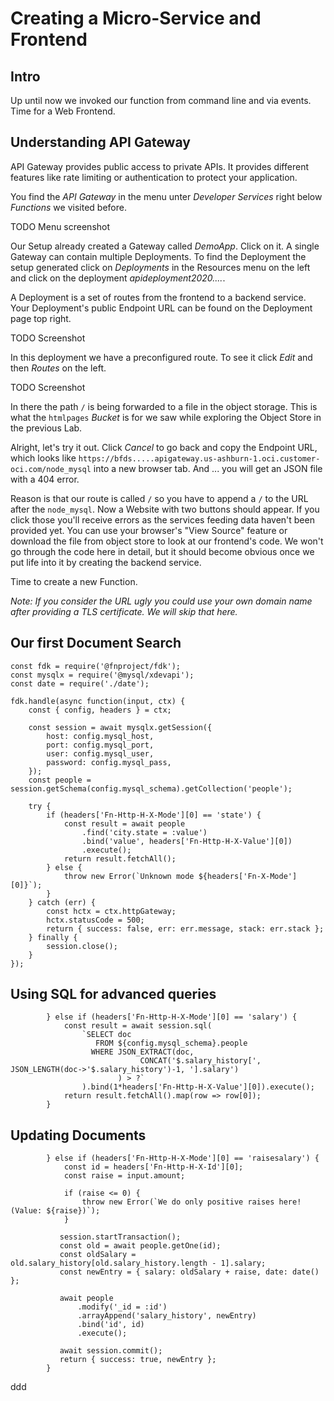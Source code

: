 # Creating a Micro-Service and Frontend

## Intro

Up until now we invoked our function from command line and via events. Time
for a Web Frontend.

## Understanding API Gateway

API Gateway provides public access to private APIs. It provides different
features like rate limiting or authentication to protect your application.

You find the *API Gateway* in the menu unter *Developer Services* right
below *Functions* we visited before.

TODO Menu screenshot

Our Setup already created a Gateway called *DemoApp*. Click on it. A single
Gateway can contain multiple Deployments. To find the Deployment the setup
generated click on *Deployments* in the Resources menu on the left and
click on the deployment *apideployment2020....*.

A Deployment is a set of routes from the frontend to a backend service.
Your Deployment's public Endpoint URL can be found on the Deployment page top
right.

TODO Screenshot

In this deployment we have a preconfigured route. To see it click *Edit* and
then *Routes* on the left.

TODO Screenshot

In there the path `/` is being forwarded to a file in the object storage. This
is what the `htmlpages` *Bucket* is for we saw while exploring the Object Store
in the previous Lab.

Alright, let's try it out. Click *Cancel* to go back and copy the Endpoint
URL, which looks like `https://bfds.....apigateway.us-ashburn-1.oci.customer-oci.com/node_mysql`
into a new browser tab. And ... you will get an JSON file with a 404 error.

Reason is that our route is called `/` so you have to append a `/` to the URL
after the `node_mysql`. Now a Website with two buttons should appear. If you
click those you'll receive errors as the services feeding data haven't been
provided yet. You can use your browser's "View Source" feature or download
the file from object store to look at our frontend's code. We won't go
through the code here in detail, but it should become obvious once we
put life into it by creating the backend service.

Time to create a new Function.

*Note: If you consider the URL ugly you could use your own domain name after
providing a TLS certificate. We will skip that here.*

## Our first Document Search

    const fdk = require('@fnproject/fdk');
    const mysqlx = require('@mysql/xdevapi');
    const date = require('./date');

    fdk.handle(async function(input, ctx) {
        const { config, headers } = ctx;

        const session = await mysqlx.getSession({
            host: config.mysql_host,
            port: config.mysql_port,
            user: config.mysql_user,
            password: config.mysql_pass,
        });
        const people = session.getSchema(config.mysql_schema).getCollection('people');

        try {
            if (headers['Fn-Http-H-X-Mode'][0] == 'state') {
                const result = await people
                    .find('city.state = :value')
                    .bind('value', headers['Fn-Http-H-X-Value'][0])
                    .execute();
                return result.fetchAll();
            } else {
                throw new Error(`Unknown mode ${headers['Fn-X-Mode'][0]}`);
            }
        } catch (err) {
            const hctx = ctx.httpGateway;
            hctx.statusCode = 500;
            return { success: false, err: err.message, stack: err.stack };
        } finally {
            session.close();
        }
    });


## Using SQL for advanced queries

            } else if (headers['Fn-Http-H-X-Mode'][0] == 'salary') {
                const result = await session.sql(
                    `SELECT doc
                       FROM ${config.mysql_schema}.people
                      WHERE JSON_EXTRACT(doc,
                                 CONCAT('$.salary_history[', JSON_LENGTH(doc->'$.salary_history')-1, '].salary')
                            ) > ?`
                    ).bind(1*headers['Fn-Http-H-X-Value'][0]).execute();
                return result.fetchAll().map(row => row[0]);
            }

## Updating Documents


            } else if (headers['Fn-Http-H-X-Mode'][0] == 'raisesalary') {
                const id = headers['Fn-Http-H-X-Id'][0];
                const raise = input.amount;
    
                if (raise <= 0) {
                    throw new Error(`We do only positive raises here! (Value: ${raise})`);
                }
    
               session.startTransaction();
               const old = await people.getOne(id);
               const oldSalary = old.salary_history[old.salary_history.length - 1].salary;
               const newEntry = { salary: oldSalary + raise, date: date() };
     
               await people
                   .modify('_id = :id')
                   .arrayAppend('salary_history', newEntry)
                   .bind('id', id)
                   .execute();

               await session.commit();
               return { success: true, newEntry };
            }

ddd
